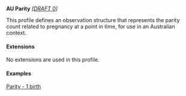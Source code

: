 **AU Parity** *[[DRAFT 0](guidance.html)]*

This profile defines an observation structure that represents the parity count related to pregnancy at a point in time, for use in an Australian context.


#### Extensions
No extensions are used in this profile.


#### Examples

[Parity - 1 birth](Observation-parity-example0.html)
